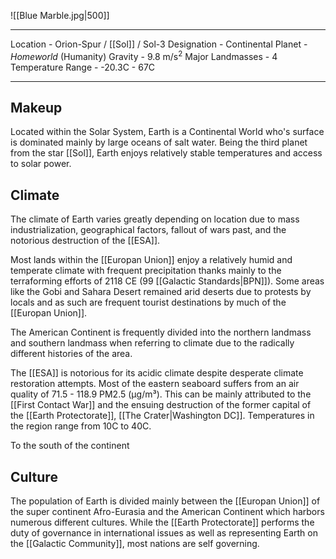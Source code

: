 ![[Blue Marble.jpg|500]]

- - - - - - - - - - - - - -
Location - Orion-Spur / [[Sol]] / Sol-3
Designation - Continental Planet - *Homeworld* (Humanity)
Gravity - 9.8 m/s$^2$ 
Major Landmasses - 4
Temperature Range - -20.3C - 67C
- - - - - 

## Makeup 

Located within the Solar System, Earth is a Continental World who's surface is dominated mainly by large oceans of salt water. Being the third planet from the star [[Sol]], Earth enjoys relatively stable temperatures and access to solar power.

## Climate

The climate of Earth varies greatly depending on location due to mass industrialization, geographical factors, fallout of wars past, and the notorious destruction of the [[ESA]]. 

Most lands within the [[Europan Union]] enjoy a relatively humid and temperate climate with frequent precipitation thanks mainly to the terraforming efforts of 2118 CE (99 [[Galactic Standards|BPN]]). Some areas like the Gobi and Sahara Desert remained arid deserts due to protests by locals and as such are frequent tourist destinations by much of the [[Europan Union]]. 

The American Continent is frequently divided into the northern landmass and southern landmass when referring to climate due to the radically different histories of the area. 

The [[ESA]] is notorious for its acidic climate despite desperate climate restoration attempts. Most of the eastern seaboard suffers from an air quality of 71.5 - 118.9 PM2.5 (μg/m³). This can be mainly attributed to the [[First Contact War]] and the ensuing destruction of the former capital of the [[Earth Protectorate]], [[The Crater|Washington DC]]. Temperatures in the region range from 10C to 40C.

To the south of the continent 
## Culture

The population of Earth is divided mainly between the [[Europan Union]] of the super continent Afro-Eurasia and the American Continent which harbors numerous different cultures. While the [[Earth Protectorate]] performs the duty of governance in international issues as well as representing Earth on the [[Galactic Community]], most nations are self governing. 
